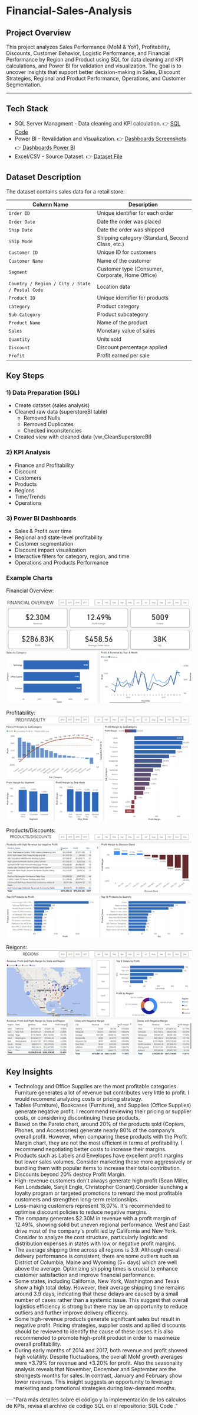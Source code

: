 # Financial-Sales-Analysis 

## Project Overview
This project analyzes Sales Performance (MoM & YoY), Profitability, Discounts, Customer Behavior, Logistic Performance, and Financial Performance by Region and Product using SQL for data cleaning and KPI calculations, and Power BI for validation and visualization.
The goal is to uncover insights that support better decision-making in Sales, Discount Strategies, Regional and Product Performance, Operations, and Customer Segmentation.

---

## Tech Stack 
- SQL Server Managment - Data cleaning and KPI calculation.
   👉 [SQL Code](SQLQuery1.sql)
- Power BI - Revalidation and Visualization.
   👉 [Dashboards Screenshots](Dashboards_Screenshots)
   👉 [Dashboards Power BI ](financial_sales.pbix)
- Excel/CSV - Source Dataset.
  👉 [Dataset File](DataSet)

## Dataset Description

The dataset contains sales data for a retail store: 

| **Column Name** | **Description** |
|------------------|-----------------|
| `Order ID` | Unique identifier for each order |
| `Order Date` | Date the order was placed |
| `Ship Date` | Date the order was shipped |
| `Ship Mode` | Shipping category (Standard, Second Class, etc.) |
| `Customer ID` | Unique ID for customers |
| `Customer Name` | Name of the customer |
| `Segment` | Customer type (Consumer, Corporate, Home Office) |
| `Country / Region / City / State / Postal Code` | Location data |
| `Product ID` | Unique identifier for products |
| `Category` | Product category |
| `Sub-Category` | Product subcategory |
| `Product Name` | Name of the product |
| `Sales` | Monetary value of sales |
| `Quantity` | Units sold |
| `Discount` | Discount percentage applied |
| `Profit` | Profit earned per sale |

##  Key Steps

### 1) Data Preparation (SQL)
- Create dataset (sales analysis)
- Cleaned raw data (superstoreBI table)
    - Removed Nulls
    - Removed Duplicates
    - Checked inconsitencies
- Created view with cleaned data (vw_CleanSuperstoreBI)
### 2) KPI Analysis
  - Finance and Profitability
  - Discount
  - Customers
  - Products
  - Regions
  - Time/Trends
  - Operations
### 3) Power BI Dashboards   
  - Sales & Profit over time
  - Regional and state-level profitability
  - Customer segmentation
  - Discount impact visualization
  - Interactive filters for category, region, and time
  - Operations and Products Performance

### Example Charts

Financial Overview: 

![Financial Overview](https://github.com/Cristian-ESc95/Financial-Sales-Analysis/blob/main/Dashboards_Screenshots/Overview.png)

Profitability: 
![Profitability](https://github.com/Cristian-ESc95/Financial-Sales-Analysis/blob/main/Dashboards_Screenshots/Profitability.png)

Products/Discounts:
![Products/Discounts](https://github.com/Cristian-ESc95/Financial-Sales-Analysis/blob/main/Dashboards_Screenshots/Products%20%26%20Discounts.png)

Reigons:
![Reigons](https://github.com/Cristian-ESc95/Financial-Sales-Analysis/blob/main/Dashboards_Screenshots/Regions.png)


## Key Insights
- Technology and Office Supplies are the most profitable categories. Furniture generates a lot of revenue but contributes very little to profit. I would recomend analyzing costs or pricing strategy.
- Tables (Furniture), Bookcases (Furniture), and Supplies (Office Supplies) generate negative profit. I recommend reviewing their pricing or supplier costs, or considering discontinuing these products.
- Based on the Pareto chart, around 20% of the products sold (Copiers, Phones, and Accessories) generate nearly 80% of the company’s overall profit. However, when comparing these products with the Profit Margin chart, they are not the most efficient in terms of profitability. I recommend negotiating better costs to increase their margins.
- Products such as Labels and Envelopes have excellent profit margins but lower sales volumes. Consider marketing these more aggressively or bundling them with popular items to increase their total contribution.
- Discounts beyond 20% destroy Profit Margin.
- High-revenue customers don't always generate high profit (Sean Miller, Ken Londsdale, Sanjit Engle, Christopher Conant).Consider launching a loyalty program or targeted promotions to reward the most profitable customers and strengthen long-term relationships.
- Loss-making customers represent 18,07%. It's recommended to optimise discount policies to reduce negative margins.
- The company generates $2.30M in revenue with a profit margin of 12.49%, showing solid but uneven regional performance. West and East drive most of the company's profit led by California and New York. Consider to analyze the cost structure, particularly logistic and distribution expenses in states with low or negative profit margins.
- The average shipping time across all regions is 3.9. Although overall delivery performance is consistent, there are some outliers such as District of Columbia, Maine and Wyoming (5+ days) which are well above the average. Optimizing shipping times is crucial to enhance customer satisfaction and improve financial performance.
- Some states, including California, New York, Washington and Texas show a high total delay. However, their average shipping time remains around 3.9 days, indicating that these delays are caused by a small number of cases rather than a systemic issue. This suggest that overall logistics efficiency is strong but there may be an opportunity to reduce outliers and further improve delivery efficency.
- Some high-revenue products generate significant sales but result in negative profit. Pricing strategies, supplier costs and apllied discounts should be reviewed to identify the cause of these losses.It is also recommended to promote high-profit product in order to maximeize overall profitability.
- During early months of 2014 and 2017, both revenue and profit showed high volatility. Despite fluctuations, the overall MoM growth averages were +3.79% for revenue and +3.20% for profit. Also the seasonality analysis reveals that November, December and September are the strongests months for sales. In contrast, January and February show lower revenues. This insight suggests an opportunity to leverage marketing and promotional strategies during low-demand months.

---"Para más detalles sobre el código y la implementación de los cálculos de KPIs, revisa el archivo de código SQL en el repositorio: SQL Code
."




